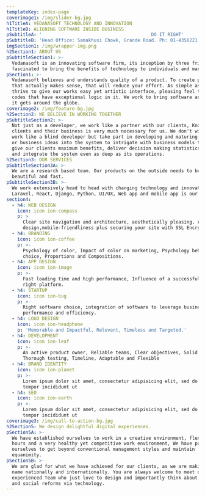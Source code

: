 ```yaml
---
templateKey: index-page
coverimage1: /img/slider-bg.jpg
h1TitleA: VEDANASOFT TECHNOLOGY AND INNOVATION
h1TitleB: ALIGNING SOFTWARE INSIDE BUSINESS
pSubtitleA: '                                        DO IT RIGHT'
pSubtitleB: 'Head Office: Samakhusi Chowk, Grande Road. Ph: 01-4356221'
imgSection1: /img/wrapper-img.png
h2Section1: ABOUT US
pSubtitleSection1: >-
  Vedanasoft is an innovating software firm, its inception by three friends
  fascinated to bring the benefits of technology to individuals and masses. 
pSection1: >-
  Vedanasoft believes and understands quality of a product. To create product
  that actually makes sense, that will reduce your effort. As simple as that. We
  thrive to give our works easy yet artistic interface, pleasing feel to use and
  codes that have exceptional logic in it. We work to bring software as good as
  it gets around the globe.   
coverimage2: /img/feature-bg.jpg
h2Section2: WE BELIEVE IN WORKING TOGETHER
pSubtitleSection2: >-
  Not just as a developer, we work like a partner with our clients, Knowing our
  clients and their business is very much necessary for us. We don't wish to
  work like a blind developer but take part in developing and maturing the ideas
  or business ideas into the system to intrigate with business models that will
  give our clients maximum benefits, deliver decision making statistics, blend
  and integrate the system even as deep as its operations.
h2Section3: OUR SERVICES
pSubtitleSection3A: >-
  We are a research based team. Our products on the outside needs to be
  beautiful and fast.
pSubtitleSection3B: >-
  We work extensively head to head with changing technology and innovation.
  Laravel, React, Django, Python, UI/UX, Web app and mobile app is our forte.
section4:
  - h4: WEB DESIGN
    icon: icon ion-compass
    p: >
      Clear site navigation and architecture, aesthetically pleasing, responsive
      design,mobile-friendliness plus securing your site with SSL Encryption 
  - h4: BRANDING
    icon: icon ion-coffee
    p: >-
      Psychology of color, Impact of color on marketing, Psychology behind font
      choice, Proportions and Compositions.
  - h4: APP DESIGN
    icon: icon ion-image
    p: >-
      Fast loading time and high performance, Influence of a successful app, and
      right platform.
  - h4: STARTUP
    icon: icon ion-bug
    p: >-
      Right software choice, integration of software to leverage business
      performance and efficiency.
  - h4: LOGO DESIGN
    icon: icon ion-headphone
    p: 'Memorable and Impactful, Relevant, Timeless and Targeted.'
  - h4: DEVELOPMENT
    icon: icon ion-leaf
    p: >-
      An active product owner, Reliable teams, Clear objectives, Solid research,
      Thorough testing, Timeline, Adaptable and Flexible
  - h4: BRAND IDENTITY
    icon: icon ion-planet
    p: >-
      Lorem ipsum dolor sit amet, consectetur adipisicing elit, sed do eiusmod
      tempor incididunt ut
  - h4: SEO
    icon: icon ion-earth
    p: >-
      Lorem ipsum dolor sit amet, consectetur adipisicing elit, sed do eiusmod
      tempor incididunt ut
coverimage3: /img/call-to-action-bg.jpg
h2Section5: We design delightful digital experiences.
pSection5A: >-
  We have established ourselves to work in a creative environment, flexible work
  hours and a very healthy yet competitive work environment, We have pushed
  ourselves to get beyond conventional management styles and maintain
  equanimity. 
pSection5B: >-
  We are glad for what we have achieved for our clients, as we are making our
  name nationally and internationally. You are always welcome to meet our highly
  experienced Team who just love to design and importantly think about change
  and social reforms via technology.
---
```


